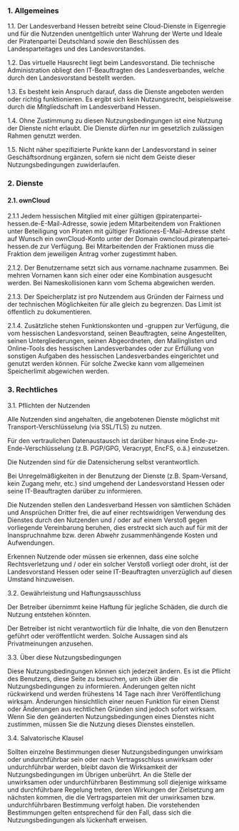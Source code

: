 ### 1. Allgemeines

1.1. Der Landesverband Hessen betreibt seine Cloud-Dienste in Eigenregie und für die Nutzenden unentgeltlich unter Wahrung der Werte und Ideale der Piratenpartei Deutschland sowie den Beschlüssen des Landesparteitages und des Landesvorstandes.

1.2. Das virtuelle Hausrecht liegt beim Landesvorstand. Die technische Administration obliegt den IT-Beauftragten des Landesverbandes, welche durch den Landesvorstand bestellt werden.

1.3. Es besteht kein Anspruch darauf, dass die Dienste angeboten werden oder richtig funktionieren. Es ergibt sich kein Nutzungsrecht, beispielsweise durch die Mitgliedschaft im Landesverband Hessen.

1.4. Ohne Zustimmung zu diesen Nutzungsbedingungen ist eine Nutzung der Dienste nicht erlaubt. Die Dienste dürfen nur im gesetzlich zulässigen Rahmen genutzt werden.

1.5. Nicht näher spezifizierte Punkte kann der Landesvorstand in seiner Geschäftsordnung ergänzen, sofern sie nicht dem Geiste dieser Nutzungsbedingungen zuwiderlaufen.
 
### 2. Dienste
 
#### 2.1. ownCloud
 
2.1.1 Jedem hessischen Mitglied mit einer gültigen @piratenpartei-hessen.de-E-Mail-Adresse, sowie jedem Mitarbeitendem von Fraktionen unter Beteiligung von Piraten mit gültiger Fraktiones-E-Mail-Adresse steht auf Wunsch ein ownCloud-Konto unter der Domain owncloud.piratenpartei-hessen.de zur Verfügung. Bei Mitarbeitenden der Fraktionen muss die Fraktion dem jeweiligen Antrag vorher zugestimmt haben.

2.1.2. Der Benutzername setzt sich aus vorname.nachname zusammen. Bei mehren Vornamen kann sich einer oder eine Kombination ausgesucht werden. Bei Nameskollisionen kann vom Schema abgewichen werden.

2.1.3. Der Speicherplatz ist pro Nutzendem aus Gründen der Fairness und der technischen Möglichkeiten für alle gleich zu begrenzen. Das Limit ist öffentlich zu dokumentieren.

2.1.4. Zusätzliche stehen Funktionskonten und -gruppen zur Verfügung, die vom hessischen Landesvorstand, seinen Beauftragten, seine Angestellten, seinen Untergliederungen, seinen Abgeordneten, den Mailinglisten und Online-Tools des hessischen Landesverbandes oder zur Erfüllung von sonstigen Aufgaben des hessischen Landesverbandes eingerichtet und genutzt werden können. Für solche Zwecke kann vom allgemeinen Speicherlimit abgewichen werden. 

### 3. Rechtliches 
 
3.1. Pflichten der Nutzenden

Alle Nutzenden sind angehalten, die angebotenen Dienste möglichst mit Transport-Verschlüsselung (via SSL/TLS) zu nutzen.

Für den vertraulichen Datenaustausch ist darüber hinaus eine Ende-zu-Ende-Verschlüsselung (z.B. PGP/GPG, Veracrypt, EncFS, o.ä.) einzusetzen.

Die Nutzenden sind für die Datensicherung selbst verantwortlich.

Bei Unregelmäßigkeiten in der Benutzung der Dienste (z.B. Spam-Versand, kein Zugang mehr, etc.) sind umgehend der Landesvorstand Hessen oder seine IT-Beauftragten darüber zu informieren.

Die Nutzenden stellen den Landesverband Hessen von sämtlichen Schäden und Ansprüchen Dritter frei, die auf einer rechtswidrigen Verwendung des Dienstes durch den Nutzenden und / oder auf einem Verstoß gegen vorliegende Vereinbarung beruhen, dies erstreckt sich auch auf für mit der Inanspruchnahme bzw. deren Abwehr zusammenhängende Kosten und Aufwendungen.

Erkennen Nutzende oder müssen sie erkennen, dass eine solche Rechtsverletzung und / oder ein solcher Verstoß vorliegt oder droht, ist der Landesvorstand Hessen oder seine IT-Beauftragten unverzüglich auf diesen Umstand hinzuweisen.

3.2. Gewährleistung und Haftungsausschluss

Der Betreiber übernimmt keine Haftung für jegliche Schäden, die durch die Nutzung entstehen könnten.

Der Betreiber ist nicht verantwortlich für die Inhalte, die von den Benutzern geführt oder veröffentlicht werden. Solche Aussagen sind als Privatmeinungen anzusehen.

3.3. Über diese Nutzungsbedingungen

Diese Nutzungsbedingungen können sich jederzeit ändern. Es ist die Pflicht des Benutzers, diese Seite zu besuchen, um sich über die Nutzungsbedingungen zu informieren. Änderungen gelten nicht rückwirkend und werden frühestens 14 Tage nach ihrer Veröffentlichung wirksam. Änderungen hinsichtlich einer neuen Funktion für einen Dienst oder Änderungen aus rechtlichen Gründen sind jedoch sofort wirksam. Wenn Sie den geänderten Nutzungsbedingungen eines Dienstes nicht zustimmen, müssen Sie die Nutzung dieses Dienstes einstellen.

3.4. Salvatorische Klausel

Sollten einzelne Bestimmungen dieser Nutzungsbedingungen unwirksam oder undurchführbar sein oder nach Vertragsschluss unwirksam oder undurchführbar werden, bleibt davon die Wirksamkeit der Nutzungsbedingungen im Übrigen unberührt. An die Stelle der unwirksamen oder undurchführbaren Bestimmung soll diejenige wirksame und durchführbare Regelung treten, deren Wirkungen der Zielsetzung am nächsten kommen, die die Vertragsparteien mit der unwirksamen bzw. undurchführbaren Bestimmung verfolgt haben. Die vorstehenden Bestimmungen gelten entsprechend für den Fall, dass sich die Nutzungsbedingungen als lückenhaft erweisen.
